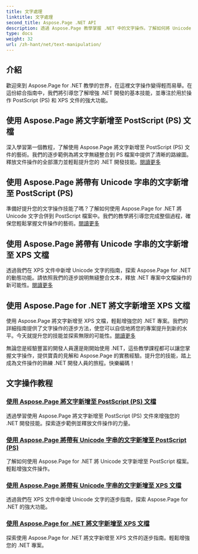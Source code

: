 ```yaml
---
title: 文字處理
linktitle: 文字處理
second_title: Aspose.Page .NET API
description: 透過 Aspose.Page 教學掌握 .NET 中的文字操作。了解如何將 Unicode 文字新增至 PostScript 和 XPS 文件。提升您的文件處理技能。
type: docs
weight: 32
url: /zh-hant/net/text-manipulation/
---
```



## 介紹

歡迎來到 Aspose.Page for .NET 教學的世界，在這裡文字操作變得輕而易舉。在這份綜合指南中，我們將引導您了解增強 .NET 開發的基本技能，並專注於用於操作 PostScript (PS) 和 XPS 文件的強大功能。

## 使用 Aspose.Page 將文字新增至 PostScript (PS) 文檔

深入學習第一個教程，了解使用 Aspose.Page 將文字新增至 PostScript (PS) 文件的藝術。我們的逐步範例為將文字無縫整合到 PS 檔案中提供了清晰的路線圖。釋放文件操作的全部潛力並輕鬆提升您的 .NET 開發技能。[閱讀更多](./add-text-to-postscript-ps-document/)

## 使用 Aspose.Page 將帶有 Unicode 字串的文字新增至 PostScript (PS)

準備好提升您的文字操作技能了嗎？了解如何使用 Aspose.Page for .NET 將 Unicode 文字合併到 PostScript 檔案中。我們的教學將引導您完成整個過程，確保您輕鬆掌握文件操作的藝術。[閱讀更多](./add-text-with-unicode-string-to-postscript-ps/)

## 使用 Aspose.Page 將帶有 Unicode 字串的文字新增至 XPS 文檔

透過我們在 XPS 文件中新增 Unicode 文字的指南，探索 Aspose.Page for .NET 的動態功能。請依照我們的逐步說明無縫整合文本，釋放 .NET 專案中文檔操作的新可能性。[閱讀更多](./add-text-with-unicode-string-to-xps-document/)

## 使用 Aspose.Page for .NET 將文字新增至 XPS 文檔

使用 Aspose.Page 將文字新增至 XPS 文檔，輕鬆增強您的 .NET 專案。我們的詳細指南提供了文字操作的逐步方法，使您可以自信地將您的專案提升到新的水平。今天就提升您的技能並探索無限的可能性。[閱讀更多](./add-text-to-xps-document/)

無論您是經驗豐富的開發人員還是剛開始使用 .NET，這些教學課程都可以讓您掌握文字操作，提供寶貴的見解和 Aspose.Page 的實務經驗。提升您的技能，踏上成為文件操作的熟練 .NET 開發人員的旅程。快樂編碼！
## 文字操作教程
### [使用 Aspose.Page 將文字新增至 PostScript (PS) 文檔](./add-text-to-postscript-ps-document/)
透過學習使用 Aspose.Page 將文字新增至 PostScript (PS) 文件來增強您的 .NET 開發技能。探索逐步範例並釋放文件操作的力量。
### [使用 Aspose.Page 將帶有 Unicode 字串的文字新增至 PostScript (PS)](./add-text-with-unicode-string-to-postscript-ps/)
了解如何使用 Aspose.Page for .NET 將 Unicode 文字新增至 PostScript 檔案。輕鬆增強文件操作。
### [使用 Aspose.Page 將帶有 Unicode 字串的文字新增至 XPS 文檔](./add-text-with-unicode-string-to-xps-document/)
透過我們在 XPS 文件中新增 Unicode 文字的逐步指南，探索 Aspose.Page for .NET 的強大功能。
### [使用 Aspose.Page for .NET 將文字新增至 XPS 文檔](./add-text-to-xps-document/)
探索使用 Aspose.Page for .NET 將文字新增至 XPS 文件的逐步指南。輕鬆增強您的 .NET 專案。